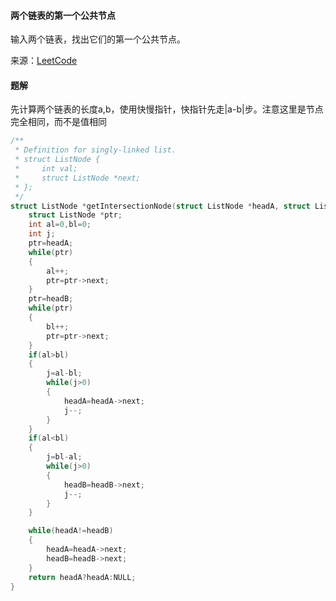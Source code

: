 #### 两个链表的第一个公共节点

输入两个链表，找出它们的第一个公共节点。

来源：[LeetCode](https://leetcode-cn.com/problems/liang-ge-lian-biao-de-di-yi-ge-gong-gong-jie-dian-lcof/)

#### 题解

先计算两个链表的长度a,b，使用快慢指针，快指针先走|a-b|步。注意这里是节点完全相同，而不是值相同

````C
/**
 * Definition for singly-linked list.
 * struct ListNode {
 *     int val;
 *     struct ListNode *next;
 * };
 */
struct ListNode *getIntersectionNode(struct ListNode *headA, struct ListNode *headB) {
    struct ListNode *ptr;
    int al=0,bl=0;
    int j;
    ptr=headA;
    while(ptr)
    {
        al++;
        ptr=ptr->next;
    }
    ptr=headB;
    while(ptr)
    {
        bl++;
        ptr=ptr->next;
    }
    if(al>bl)
    {
        j=al-bl;
        while(j>0)
        {
            headA=headA->next;
            j--;
        }
    }
    if(al<bl)
    {
        j=bl-al;
        while(j>0)
        {
            headB=headB->next;
            j--;
        }
    } 

    while(headA!=headB)
    {
        headA=headA->next;
        headB=headB->next;
    }
    return headA?headA:NULL;
}
````